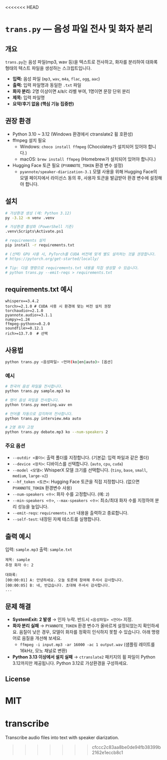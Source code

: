 <<<<<<< HEAD
# `trans.py` — 음성 파일 전사 및 화자 분리

## 개요

`trans.py`는 음성 파일(mp3, wav 등)을 텍스트로 전사하고, 화자를 분리하여 대화록 형태의 텍스트 파일을 생성하는 스크립트입니다.

- **입력:** 음성 파일 (`mp3`, `wav`, `m4a`, `flac`, `ogg`, `aac`)
- **출력:** 입력 파일명과 동일한 `.txt` 파일
- **화자 분리:** 2명 이상이면 `A`/`B`/`C` 라벨 부여, 1명이면 문장 단위 분리
- **제목:** 입력 파일명
- **요약/후기 없음 (핵심 기능 집중판)**

## 권장 환경

- Python 3.10 ~ 3.12 (Windows 환경에서 ctranslate2 휠 호환성)
- ffmpeg 설치 필요
  - Windows: `choco install ffmpeg` (Chocolatey가 설치되어 있어야 합니다.)
  - macOS: `brew install ffmpeg` (Homebrew가 설치되어 있어야 합니다.)
- Hugging Face 토큰 필요 (`PYANNOTE_TOKEN` 환경 변수 설정)
  - `pyannote/speaker-diarization-3.1` 모델 사용을 위해 Hugging Face의 모델 페이지에서 라이선스 동의 후, 사용자 토큰을 발급받아 환경 변수에 설정해야 합니다.

## 설치

```bash
# 가상환경 생성 (예: Python 3.12)
py -3.12 -m venv .venv

# 가상환경 활성화 (PowerShell 기준)
.venv\Scripts\Activate.ps1

# requirements 설치
pip install -r requirements.txt

# (선택) GPU 사용 시, PyTorch를 CUDA 버전에 맞게 별도 설치하는 것을 권장합니다.
# https://pytorch.org/get-started/locally/

# Tip: 다음 명령으로 requirements.txt 내용을 직접 생성할 수 있습니다.
# python trans.py --emit-reqs > requirements.txt
```

## requirements.txt 예시

```text
whisperx==3.4.2
torch>=2.1.0 # CUDA 사용 시 환경에 맞는 버전 설치 권장
torchaudio>=2.1.0
pyannote.audio>=3.1.1
numpy>=1.24
ffmpeg-python>=0.2.0
soundfile>=0.12.1
rich>=13.7.0  # 선택
```

## 사용법

```bash
python trans.py <음성파일> <언어(ko|en|auto)> [옵션]
```

### 예시

```bash
# 한국어 음성 파일을 전사합니다.
python trans.py sample.mp3 ko

# 영어 음성 파일을 전사합니다.
python trans.py meeting.wav en

# 언어를 자동으로 감지하여 전사합니다.
python trans.py interview.m4a auto

# 2명 화자 고정
python trans.py debate.mp3 ko --num-speakers 2
```

### 주요 옵션

- `--outdir <폴더>`: 출력 폴더를 지정합니다. (기본값: 입력 파일과 같은 폴더)
- `--device <장치>`: 디바이스를 선택합니다. (`auto`, `cpu`, `cuda`)
- `--model <모델>`: WhisperX 모델 크기를 선택합니다. (`tiny`, `base`, `small`, `medium`, `large-v2`)
- `--hf_token <토큰>`: Hugging Face 토큰을 직접 지정합니다. (없으면 `PYANNOTE_TOKEN` 환경변수 사용)
- `--num-speakers <수>`: 화자 수를 고정합니다. (예: `2`)
- `--min-speakers <수>`, `--max-speakers <수>`: 최소/최대 화자 수를 지정하여 분리 성능을 높입니다.
- `--emit-reqs`: `requirements.txt` 내용을 출력하고 종료합니다.
- `--self-test`: 내장된 자체 테스트를 실행합니다.

## 출력 예시

입력: `sample.mp3`
출력: `sample.txt`

```text
제목: sample
추정 화자 수: 2

대화록:
[00:00:01] A: 안녕하세요. 오늘 토론에 참여해 주셔서 감사합니다.
[00:00:05] B: 네, 반갑습니다. 초대해 주셔서 감사합니다.
...
```

## 문제 해결

- **SystemExit: 2 발생** → 인자 누락. 반드시 `<음성파일> <언어>` 지정.
- **화자 분리 실패** → `PYANNOTE_TOKEN` 환경 변수가 올바르게 설정되었는지 확인하세요. 음질이 낮은 경우, 모델이 화자를 정확히 인식하지 못할 수 있습니다. 아래 명령어로 음질을 개선해 보세요.
  - `ffmpeg -i input.mp3 -ar 16000 -ac 1 output.wav` (샘플링 레이트를 16kHz, 모노 채널로 변환)
- **Python 3.13 이상에서 설치 실패** → `ctranslate2` 패키지의 휠 파일이 Python 3.12까지만 제공됩니다. Python 3.12로 가상환경을 구성하세요.

## License

MIT
=======
# transcribe
Transcribe audio files into text with speaker diarization.
>>>>>>> cfccc2c83aa8be0de94fb38399b2162e1eccb8c1
